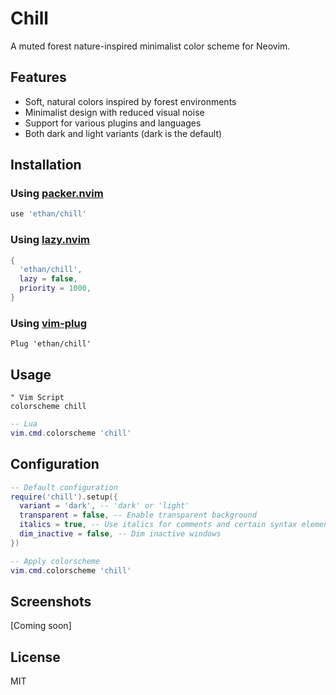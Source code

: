 # Chill

A muted forest nature-inspired minimalist color scheme for Neovim.

## Features

- Soft, natural colors inspired by forest environments
- Minimalist design with reduced visual noise
- Support for various plugins and languages
- Both dark and light variants (dark is the default)

## Installation

### Using [packer.nvim](https://github.com/wbthomason/packer.nvim)

```lua
use 'ethan/chill'
```

### Using [lazy.nvim](https://github.com/folke/lazy.nvim)

```lua
{
  'ethan/chill',
  lazy = false,
  priority = 1000,
}
```

### Using [vim-plug](https://github.com/junegunn/vim-plug)

```vim
Plug 'ethan/chill'
```

## Usage

```vim
" Vim Script
colorscheme chill
```

```lua
-- Lua
vim.cmd.colorscheme 'chill'
```

## Configuration

```lua
-- Default configuration
require('chill').setup({
  variant = 'dark', -- 'dark' or 'light'
  transparent = false, -- Enable transparent background
  italics = true, -- Use italics for comments and certain syntax elements
  dim_inactive = false, -- Dim inactive windows
})

-- Apply colorscheme
vim.cmd.colorscheme 'chill'
```

## Screenshots

[Coming soon]

## License

MIT
